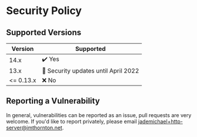 # Security Policy

## Supported Versions

| Version | Supported |
|---------|------------------------|
| 14.x  | ✔️ Yes |
| 13.x  | 🔐 Security updates until April 2022 |
| <= 0.13.x  | ❌ No  |

## Reporting a Vulnerability

In general, vulnerabilities can be reported as an issue, pull requests are very welcome. If you'd like to report privately, please email jademichael+http-server@jmthornton.net.
